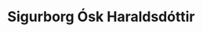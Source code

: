 ---
title: Sigurborg Ósk Haraldsdóttir
layout: representative
lang: is
category: municipal
description: Borgarfulltrúi Pírata
representative: sigurborg-ósk
banner_image: /assets/img/sigurborg-osk.jpg
---